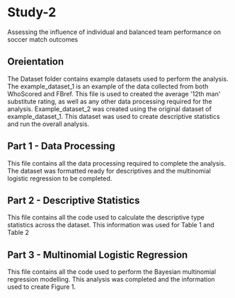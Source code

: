 # Study-2
Assessing the influence of individual and balanced team performance on soccer match outcomes

## Oreientation
The Dataset folder contains example datasets used to perform the analysis. The example_dataset_1 is an example of the data collected from both WhoScored and FBref. This file is used to created the average '12th man' substitute rating, as well as any other data processing required for the analysis. Example_dataset_2 was created using the original dataset of example_dataset_1. This dataset was used to create descriptive statistics and run the overall analysis. 

## Part 1 - Data Processing
This file contains all the data processing required to complete the analysis. The dataset was formatted ready for descriptives and the multinomial logistic regression to be completed.

## Part 2 - Descriptive Statistics
This file contains all the code used to calculate the descriptive type statistics across the dataset. This information was used for Table 1 and Table 2


## Part 3 - Multinomial Logistic Regression
This file contains all the code used to perform the Bayesian multinomial regression modelling. This analysis was completed and the information used to create Figure 1.
